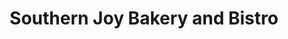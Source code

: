 ---
title: "Southern Joy Bakery and Bistro"
url: /cleburne/southern-joy-bakery-and-bistro/
shop: bakery
---